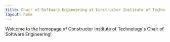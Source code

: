```yaml
---
title: Chair of Software Engineering at Constructor Institute of Technology
layout: home
---
```


Welcome to the homepage of Constructor Institute of Technology's
Chair of Software Engineering!
